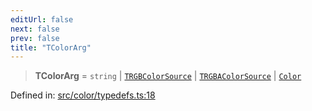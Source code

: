 ```yaml
---
editUrl: false
next: false
prev: false
title: "TColorArg"
---
```


> **TColorArg** = `string` \| [`TRGBColorSource`](/api/type-aliases/trgbcolorsource/) \| [`TRGBAColorSource`](/api/type-aliases/trgbacolorsource/) \| [`Color`](/api/classes/color/)

Defined in: [src/color/typedefs.ts:18](https://github.com/fabricjs/fabric.js/blob/977f797255d8c56b5b68360b0d45bed33697d2e8/src/color/typedefs.ts#L18)
